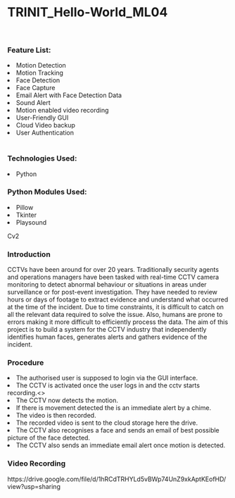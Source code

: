 # TRINIT_Hello-World_ML04

<br>
<h3>Feature List:</h3>
<li>Motion Detection</li>
<li>Motion Tracking</li>
<li>Face Detection</li>
<li>Face Capture</li>
<li>Email Alert with Face Detection Data</li>
<li>Sound Alert</li>
<li>Motion enabled video recording</li>
<li>User-Friendly GUI</li>
<li>Cloud Video backup</li>
<li>User Authentication</li><br>

<h3>Technologies Used:</h3> 
<li>Python</li> 

<h3>Python Modules Used:</h3> 

<li>Pillow</li>

<li>Tkinter</li> 

<li>Playsound</li> 

Cv2 
<h3>Introduction</h3>
CCTVs have been around for over 20 years. Traditionally security agents and operations managers have been tasked with real-time CCTV camera monitoring to detect abnormal behaviour or situations in areas under surveillance or for post-event investigation. They have needed to review hours or days of footage to extract evidence and understand what occurred at the time of the incident. Due to time constraints, it is difficult to catch on all the relevant data required to solve the issue. Also, humans are prone to errors making it more difficult to efficiently process the data. The aim of this project is to build a system for the CCTV industry that independently identifies human faces, generates alerts and gathers evidence of the incident.

<h3>Procedure</h3>
<li>The authorised user is supposed to login via the GUI interface. </li>
<li>The CCTV is activated once the user logs in and the cctv starts recording.<> 
<li>The CCTV now detects the motion.</li>
<li>If there is movement detected the is an immediate alert by a chime.</li>
<li>The video is then recorded.</li> 
<li>The recorded video is sent to the cloud storage here the drive.</li> 
<li>The CCTV also recognises a face and sends an email of best possible picture of the face detected.</li> 
<li>The CCTV also sends an immediate email alert once motion is detected. </li>


<h3>Video Recording</h3>
<link>https://drive.google.com/file/d/1hRCdTRHYLd5vBWp74UnZ9xkAptKEofHD/view?usp=sharing</link>
